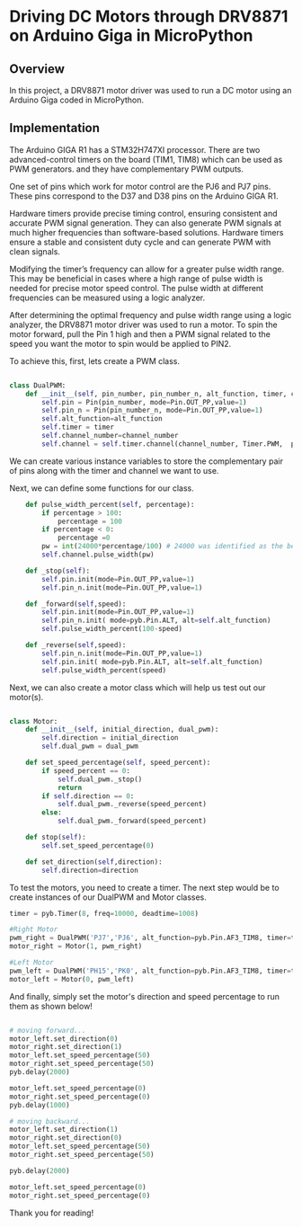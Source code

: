 # Driving DC Motors through DRV8871 on Arduino Giga in MicroPython

## Overview
In this project, a DRV8871 motor driver was used to run a DC motor using an Arduino Giga coded in MicroPython.

## Implementation

The Arduino GIGA R1 has a STM32H747XI processor. There are two advanced-control timers on the board (TIM1, TIM8) which can be used as PWM generators. and they have complementary PWM outputs. 

One set of pins which work for motor control are the PJ6 and PJ7 pins. These pins correspond to the D37 and D38 pins on the Arduino GIGA R1. 

Hardware timers provide precise timing control, ensuring consistent and accurate PWM signal generation. They can also generate PWM signals at much higher frequencies than software-based solutions. Hardware timers ensure a stable and consistent duty cycle and can generate PWM with clean signals. 

Modifying the timer’s frequency can allow for a greater pulse width range. This may be beneficial in cases where a high range of pulse width is needed for precise motor speed control. The pulse width at different frequencies can be measured using a logic analyzer.

After determining the optimal frequency and pulse width range using a logic analyzer, the DRV8871 motor driver was used to run a motor. To spin the motor forward, pull the Pin 1 high and then a PWM signal related to the speed you want the motor to spin would be applied to PIN2. 

To achieve this, first, lets create a PWM class.

```python

class DualPWM:
    def __init__(self, pin_number, pin_number_n, alt_function, timer, channel_number):
        self.pin = Pin(pin_number, mode=Pin.OUT_PP,value=1)
        self.pin_n = Pin(pin_number_n, mode=Pin.OUT_PP,value=1)
        self.alt_function=alt_function
        self.timer = timer
        self.channel_number=channel_number
        self.channel = self.timer.channel(channel_number, Timer.PWM,  pulse_width_percent=0)

```
We can create various instance variables to store the complementary pair of pins along with the timer and channel we want to use.

Next, we can define some functions for our class. 

```python      
    def pulse_width_percent(self, percentage):
        if percentage > 100:
            percentage = 100
        if percentage < 0:
            percentage =0
        pw = int(24000*percentage/100) # 24000 was identified as the best PWM width max value for my purpose.
        self.channel.pulse_width(pw) 

    def _stop(self):
        self.pin.init(mode=Pin.OUT_PP,value=1)
        self.pin_n.init(mode=Pin.OUT_PP,value=1)

    def _forward(self,speed):
        self.pin.init(mode=Pin.OUT_PP,value=1)
        self.pin_n.init( mode=pyb.Pin.ALT, alt=self.alt_function)
        self.pulse_width_percent(100-speed)

    def _reverse(self,speed):
        self.pin_n.init(mode=Pin.OUT_PP,value=1)
        self.pin.init( mode=pyb.Pin.ALT, alt=self.alt_function)
        self.pulse_width_percent(speed)
```
Next, we can also create a motor class which will help us test out our motor(s).

```python

class Motor:
    def __init__(self, initial_direction, dual_pwm):
        self.direction = initial_direction
        self.dual_pwm = dual_pwm

    def set_speed_percentage(self, speed_percent):
        if speed_percent == 0:
            self.dual_pwm._stop()
            return
        if self.direction == 0:
            self.dual_pwm._reverse(speed_percent)
        else:
            self.dual_pwm._forward(speed_percent)

    def stop(self):
        self.set_speed_percentage(0)

    def set_direction(self,direction):
        self.direction=direction

```
To test the motors, you need to create a timer. The next step would be to create instances of our DualPWM and Motor classes. 

```python
timer = pyb.Timer(8, freq=10000, deadtime=1008)

#Right Motor
pwm_right = DualPWM('PJ7','PJ6', alt_function=pyb.Pin.AF3_TIM8, timer=timer, channel_number=2)
motor_right = Motor(1, pwm_right)

#Left Motor
pwm_left = DualPWM('PH15','PK0', alt_function=pyb.Pin.AF3_TIM8, timer=timer, channel_number=3)
motor_left = Motor(0, pwm_left)
```
And finally, simply set the motor's direction and speed percentage to run them as shown below!

```python

# moving forward...
motor_left.set_direction(0)
motor_right.set_direction(1)
motor_left.set_speed_percentage(50)
motor_right.set_speed_percentage(50)
pyb.delay(2000)

motor_left.set_speed_percentage(0)
motor_right.set_speed_percentage(0)
pyb.delay(1000)

# moving backward...
motor_left.set_direction(1)
motor_right.set_direction(0)
motor_left.set_speed_percentage(50)
motor_right.set_speed_percentage(50)

pyb.delay(2000)

motor_left.set_speed_percentage(0)
motor_right.set_speed_percentage(0)

```
Thank you for reading!
